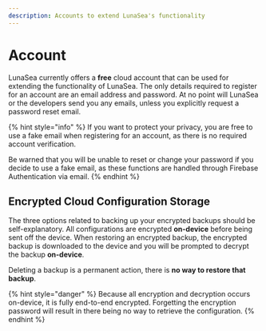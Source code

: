 ```yaml
---
description: Accounts to extend LunaSea's functionality
---
```


# Account

LunaSea currently offers a **free** cloud account that can be used for extending the functionality of LunaSea. The only details required to register for an account are an email address and password. At no point will LunaSea or the developers send you any emails, unless you explicitly request a password reset email.

{% hint style="info" %}
If you want to protect your privacy, you are free to use a fake email when registering for an account, as there is no required account verification.

Be warned that you will be unable to reset or change your password if you decide to use a fake email, as these functions are handled through Firebase Authentication via email.
{% endhint %}

## Encrypted Cloud Configuration Storage

The three options related to backing up your encrypted backups should be self-explanatory. All configurations are encrypted **on-device** before being sent off the device. When restoring an encrypted backup, the encrypted backup is downloaded to the device and you will be prompted to decrypt the backup **on-device**.

Deleting a backup is a permanent action, there is **no way to restore that backup**.

{% hint style="danger" %}
Because all encryption and decryption occurs on-device, it is fully end-to-end encrypted. Forgetting the encryption password will result in there being no way to retrieve the configuration.
{% endhint %}

